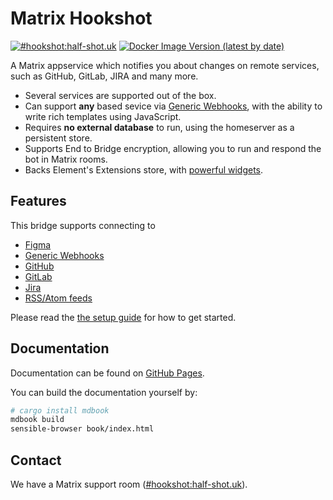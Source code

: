 Matrix Hookshot
===============

[![#hookshot:half-shot.uk](https://img.shields.io/matrix/hookshot:half-shot.uk.svg?server_fqdn=chaotic.half-shot.uk&label=%23hookshot:half-shot.uk&logo=matrix)](https://matrix.to/#/#hookshot:half-shot.uk)
[![Docker Image Version (latest by date)](https://img.shields.io/docker/v/halfshot/matrix-hookshot?sort=semver)](https://hub.docker.com/r/halfshot/matrix-hookshot)

A Matrix appservice which notifies you about changes on remote services, such as
GitHub, GitLab, JIRA and many more.

- Several services are supported out of the box.
- Can support **any** based sevice via [Generic Webhooks](https://matrix-org.github.io/matrix-hookshot/latest/setup/webhooks.html), with the ability to write rich templates using JavaScript.
- Requires **no external database** to run, using the homeserver as a persistent store.
- Supports End to Bridge encryption, allowing you to run and respond the bot in Matrix rooms.
- Backs Element's Extensions store, with [powerful widgets](https://matrix-org.github.io/matrix-hookshot/latest/advanced/widgets.html).

## Features

This bridge supports connecting to

- [Figma](https://matrix-org.github.io/matrix-hookshot/latest/setup/figma.html)
- [Generic Webhooks](https://matrix-org.github.io/matrix-hookshot/latest/setup/webhooks.html)
- [GitHub](https://matrix-org.github.io/matrix-hookshot/latest/setup/github.html)
- [GitLab](https://matrix-org.github.io/matrix-hookshot/latest/setup/gitlab.html)
- [Jira](https://matrix-org.github.io/matrix-hookshot/latest/setup/jira.html)
- [RSS/Atom feeds](https://matrix-org.github.io/matrix-hookshot/latest/setup/feeds.html)

Please read the [the setup guide](https://matrix-org.github.io/matrix-hookshot/latest/setup.html) for how to get
started.

## Documentation

Documentation can be found on [GitHub Pages](https://matrix-org.github.io/matrix-hookshot).

You can build the documentation yourself by:
```sh
# cargo install mdbook
mdbook build
sensible-browser book/index.html
```

## Contact

We have a Matrix support room ([#hookshot:half-shot.uk](https://matrix.to/#/#hookshot:half-shot.uk)).
